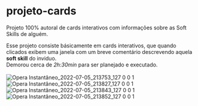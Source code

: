 # projeto-cards
Projeto 100% autoral de cards interativos com informações sobre as Soft Skills de alguém.

Esse projeto consiste básicamente em cards interativos, que quando clicados exibem uma janela com um breve comentário descrevendo aquela **soft skill** do inviduo.
<br>
Demorou cerca de *2h:30min* para ser planejado e executado.
<br><br>
![Opera Instantâneo_2022-07-05_213753_127 0 0 1](https://user-images.githubusercontent.com/104230562/177438815-d46c2d5e-0acc-4bc1-a839-64c91a22dbef.png)
![Opera Instantâneo_2022-07-05_213827_127 0 0 1](https://user-images.githubusercontent.com/104230562/177438879-8cb79fb8-9b34-435f-9fec-96b956107b58.png)
![Opera Instantâneo_2022-07-05_213843_127 0 0 1](https://user-images.githubusercontent.com/104230562/177438973-00e50111-56e5-44b2-a489-21a4d6ad69a9.png)
![Opera Instantâneo_2022-07-05_213852_127 0 0 1](https://user-images.githubusercontent.com/104230562/177439006-20ecbef0-1b14-4523-9d51-2baaaa64a4fc.png)


